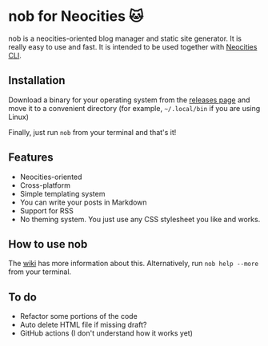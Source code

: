 # nob for Neocities 🐱
nob is a neocities-oriented blog manager and static site generator. It is
really easy to use and fast. It is intended to be used together with
[Neocities CLI](https://neocities.org/cli).

## Installation
Download a binary for your operating system from the
[releases page](https://github.com/nanavortex/nob/releases/)
and move it to a convenient directory (for example, `~/.local/bin` if you are
using Linux)

Finally, just run `nob` from your terminal and that's it!

## Features
* Neocities-oriented
* Cross-platform
* Simple templating system
* You can write your posts in Markdown
* Support for RSS
* No theming system. You just use any CSS stylesheet you like and works.

## How to use nob
The [wiki](https://github.com/nanavortex/nob/wiki) has more information
about this. Alternatively, run `nob help --more` from your terminal.

## To do
* Refactor some portions of the code
* Auto delete HTML file if missing draft?
* GitHub actions (I don't understand how it works yet)

